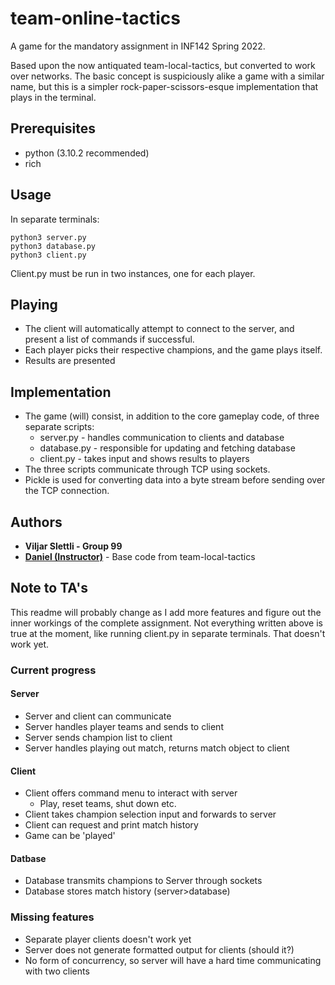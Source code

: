 # team-online-tactics
A game for the mandatory assignment in INF142 Spring 2022.

Based upon the now antiquated team-local-tactics, but converted to work over networks. The basic concept is suspiciously alike a game with a similar name, but this is a simpler rock-paper-scissors-esque implementation that plays in the terminal. 

## Prerequisites
* python (3.10.2 recommended)
* rich

## Usage
In separate terminals:
``` 
python3 server.py 
python3 database.py
python3 client.py 
```
Client.py must be run in two instances, one for each player.

## Playing
* The client will automatically attempt to connect to the server, and present a list of commands if successful.
* Each player picks their respective champions, and the game plays itself.
* Results are presented

## Implementation
* The game (will) consist, in addition to the core gameplay code, of three separate scripts:
  * server.py - handles communication to clients and database
  * database.py - responsible for updating and fetching database
  * client.py - takes input and shows results to players
* The three scripts communicate through TCP using sockets. 
* Pickle is used for converting data into a byte stream before sending over the TCP connection.

## Authors
* **Viljar Slettli - Group 99**
* [**Daniel (Instructor)**](https://github.com/daniel-heres) - Base code from team-local-tactics

## Note to TA's
This readme will probably change as I add more features and figure out the inner workings of the complete assignment. Not everything written above is true at the moment, like running client.py in separate terminals. That doesn't work yet.

### Current progress
#### Server
* Server and client can communicate
* Server handles player teams and sends to client
* Server sends champion list to client
* Server handles playing out match, returns match object to client
#### Client
* Client offers command menu to interact with server
  * Play, reset teams, shut down etc.
* Client takes champion selection input and forwards to server
* Client can request and print match history
* Game can be 'played'
#### Datbase
* Database transmits champions to Server through sockets
* Database stores match history (server>database)

### Missing features
* Separate player clients doesn't work yet
* Server does not generate formatted output for clients (should it?)
* No form of concurrency, so server will have a hard time communicating with two clients
